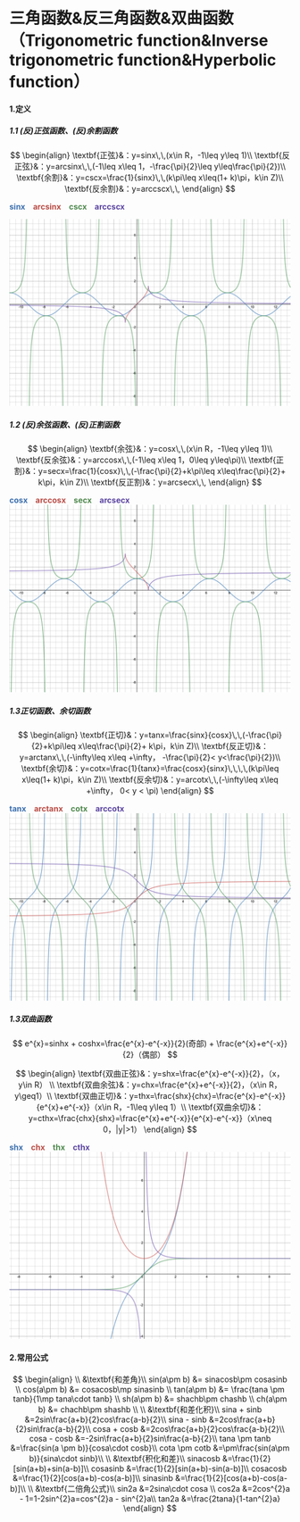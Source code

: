 # 三角函数&反三角函数&双曲函数（Trigonometric function&Inverse trigonometric function&Hyperbolic function）

#### 1.定义

##### 1.1 (反)正弦函数、(反)余割函数
$$
\begin{align}
\textbf{正弦}&：y=sinx\,\,(x\in R，-1\leq y\leq 1)\\
\textbf{反正弦}&：y=arcsinx\,\,(-1\leq x\leq 1，-\frac{\pi}{2}\leq y\leq\frac{\pi}{2})\\
\textbf{余割}&：y=cscx=\frac{1}{sinx}\,\,(k\pi\leq x\leq(1+ k)\pi，k\in Z)\\
\textbf{反余割}&：y=arccscx\,\,
\end{align}
$$

<font color=#3D70AE>**sinx**</font>&emsp;<font color=#B94D46>**arcsinx**</font>&emsp;<font color=#4F894E>**cscx**</font>&emsp;<font color=#5B45A0>**arccscx**</font>

<img src="./pic_tri/sinxcscx.png" alt="sinxcscx" style="zoom:50%;" />

##### 1.2 (反)余弦函数、(反)正割函数
$$
\begin{align}
\textbf{余弦}&：y=cosx\,\,(x\in R，-1\leq y\leq 1)\\
\textbf{反余弦}&：y=arccosx\,\,(-1\leq x\leq 1，0\leq y\leq\pi)\\
\textbf{正割}&：y=secx=\frac{1}{cosx}\,\,(-\frac{\pi}{2}+k\pi\leq x\leq\frac{\pi}{2}+ k\pi，k\in Z)\\
\textbf{反正割}&：y=arcsecx\,\,
\end{align}
$$

<font color=#3D70AE>**cosx**</font>&emsp;<font color=#B94D46>**arccosx**</font>&emsp;<font color=#4F894E>**secx**</font>&emsp;<font color=#5B45A0>**arcsecx**</font>
<img src="./pic_tri/cosxsecx.png" alt="cosxsecx" style="zoom:50%;" />

##### 1.3正切函数、余切函数
$$
\begin{align}
\textbf{正切}&：y=tanx=\frac{sinx}{cosx}\,\,(-\frac{\pi}{2}+k\pi\leq x\leq\frac{\pi}{2}+ k\pi，k\in Z)\\
\textbf{反正切}&：y=arctanx\,\,(-\infty\leq x\leq +\infty， -\frac{\pi}{2}< y<\frac{\pi}{2})\\
\textbf{余切}&：y=cotx=\frac{1}{tanx}=\frac{cosx}{sinx}\,\,\,\,(k\pi\leq x\leq(1+ k)\pi，k\in Z)\\
\textbf{反余切}&：y=arcotx\,\,(-\infty\leq x\leq +\infty， 0< y < \pi)
\end{align}
$$

<font color=#3D70AE>**tanx**</font>&emsp;<font color=#B94D46>**arctanx**</font>&emsp;<font color=#4F894E>**cotx**</font>&emsp;<font color=#5B45A0>**arccotx**</font>
<img src="./pic_tri/tanxcotx.png" alt="tanxcotx" style="zoom:50%;" />

##### 1.3双曲函数

$$
e^{x}=sinhx + coshx=\frac{e^{x}-e^{-x}}{2}(奇部) + \frac{e^{x}+e^{-x}}{2}（偶部）
$$


$$
\begin{align}
\textbf{双曲正弦}&：y=shx=\frac{e^{x}-e^{-x}}{2}，（x，y\in R） \\
\textbf{双曲余弦}&：y=chx=\frac{e^{x}+e^{-x}}{2}，（x\in R，y\geq1）\\
\textbf{双曲正切}&：y=thx=\frac{shx}{chx}=\frac{e^{x}-e^{-x}}{e^{x}+e^{-x}}（x\in R，-1\leq y\leq 1）\\
\textbf{双曲余切}&：y=cthx=\frac{chx}{shx}=\frac{e^{x}+e^{-x}}{e^{x}-e^{-x}}（x\neq 0，|y|>1）
\end{align}
$$

<font color=#3D70AE>**shx**</font>&emsp;<font color=#B94D46>**chx**</font>&emsp;<font color=#4F894E>**thx**</font>&emsp;<font color=#5B45A0>**cthx**</font>
<img src="./pic_tri/双曲函数.png" alt="双曲函数" style="zoom:50%;" />


#### 2.常用公式

$$
\begin{align}
\\
&\textbf{和差角}\\
sin(a\pm b) &= sinacosb\pm cosasinb \\
cos(a\pm b) &= cosacosb\mp sinasinb \\
tan(a\pm b) &= \frac{tana \pm tanb}{1\mp tana\cdot tanb} \\
sh(a\pm b) &= shachb\pm chashb \\
ch(a\pm b) &= chachb\pm shashb \\
\\
&\textbf{和差化积}\\
sina + sinb &=2sin\frac{a+b}{2}cos\frac{a-b}{2}\\
sina - sinb &=2cos\frac{a+b}{2}sin\frac{a-b}{2}\\
cosa + cosb &=2cos\frac{a+b}{2}cos\frac{a-b}{2}\\
cosa - cosb &=-2sin\frac{a+b}{2}sin\frac{a-b}{2}\\
tana \pm tanb &=\frac{sin(a \pm b)}{cosa\cdot cosb}\\
cota \pm cotb &=\pm\frac{sin(a\pm b)}{sina\cdot sinb}\\
\\
&\textbf{积化和差}\\
sinacosb &=\frac{1}{2}[sin(a+b)+sin(a-b)]\\
cosasinb &=\frac{1}{2}[sin(a+b)-sin(a-b)]\\
cosacosb &=\frac{1}{2}[cos(a+b)-cos(a-b)]\\
sinasinb &=\frac{1}{2}[cos(a+b)-cos(a-b)]\\
\\
&\textbf{二倍角公式}\\
sin2a &=2sina\cdot cosa \\
cos2a &=2cos^{2}a - 1=1-2sin^{2}a=cos^{2}a - sin^{2}a\\
tan2a &=\frac{2tana}{1-tan^{2}a}
\end{align}
$$

